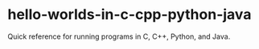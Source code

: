 # hello-worlds-in-c-cpp-python-java
Quick reference for running programs in C, C++, Python, and Java.
